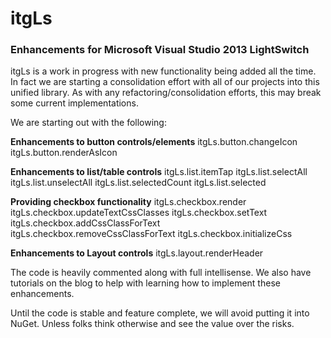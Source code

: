 
# itgLs

### Enhancements for Microsoft Visual Studio 2013 LightSwitch

itgLs is a work in progress with new functionality being added all the time.  In fact we are starting a consolidation effort with all of our projects into this unified library.  As with any refactoring/consolidation efforts, this may break some current implementations.  

We are starting out with the following:

**Enhancements to button controls/elements**
itgLs.button.changeIcon
itgLs.button.renderAsIcon


**Enhancements to list/table controls**
itgLs.list.itemTap
itgLs.list.selectAll
itgLs.list.unselectAll
itgLs.list.selectedCount
itgLs.list.selected

**Providing checkbox functionality**
itgLs.checkbox.render
itgLs.checkbox.updateTextCssClasses
itgLs.checkbox.setText
itgLs.checkbox.addCssClassForText
itgLs.checkbox.removeCssClassForText
itgLs.checkbox.initializeCss

**Enhancements to Layout controls**
itgLs.layout.renderHeader

The code is heavily commented along with full intellisense.  We also have tutorials on the blog to help with learning how to implement these enhancements.

Until the code is stable and feature complete, we will avoid putting it into NuGet.  Unless folks think otherwise and see the value over the risks.
